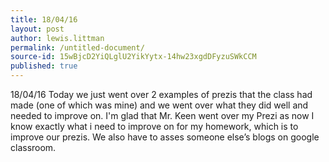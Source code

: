 ```yaml
---
title: 18/04/16
layout: post
author: lewis.littman
permalink: /untitled-document/
source-id: 15wBjcD2YiQLglU2YikYytx-14hw23xgdDFyzuSWkCCM
published: true
---
```

18/04/16 Today we just went over 2 examples of prezis that the class had made (one of which was mine) and we went over what they did well and needed to improve on. I'm glad that Mr. Keen went over my Prezi as now I know exactly what i need to improve on for my homework, which is to improve our prezis. We also have to asses someone else’s blogs on google classroom. 


